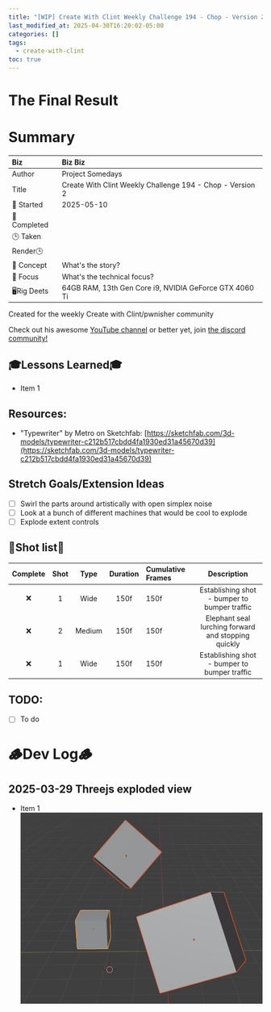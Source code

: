 ```yaml
---
title: "[WIP] Create With Clint Weekly Challenge 194 - Chop - Version 2"
last_modified_at: 2025-04-30T16:20:02-05:00
categories: []
tags:
  - create-with-clint
toc: true
---
```


# The Final Result
<!-- [![Watch the video](https://img.youtube.com/vi/4eS8dGd9_TI/maxresdefault.jpg)](https://youtu.be/4eS8dGd9_TI) -->

# Summary

| Biz             | Biz Biz                               |
|:--------        | :---------                                |
| Author          | Project Somedays                      |
| Title           | Create With Clint Weekly Challenge 194 - Chop - Version 2 |
| 📅 Started      | 2025-05-10       |
| 📅 Completed    |         |
| 🕒 Taken        | 
| Render🕒        |           |
| 🤯 Concept      | What's the story?        |
| 🔎 Focus        | What's the technical focus?       |
| 🖥️Rig Deets     | 64GB RAM, 13th Gen Core i9, NVIDIA GeForce GTX 4060 Ti |

Created for the weekly Create with Clint/pwnisher community

Check out his awesome [YouTube channel](https://www.youtube.com/c/pwnisher) or better yet, join [the discord community!](https://discord.com/channels/673719770410909696/688444060737994785/922141725944872980)

## 🎓Lessons Learned🎓
- Item 1

## Resources:
- "Typewriter" by Metro on Sketchfab: [https://sketchfab.com/3d-models/typewriter-c212b517cbdd4fa1930ed31a45670d39](https://sketchfab.com/3d-models/typewriter-c212b517cbdd4fa1930ed31a45670d39)

## Stretch Goals/Extension Ideas
- [ ] Swirl the parts around artistically with open simplex noise
- [ ] Look at a bunch of different machines that would be cool to explode
- [ ] Explode extent controls

## 🎥Shot list🎥

|Complete | Shot   | Type     | Duration | Cumulative Frames | Description                    |
| :----:  | :----: | :----:   | :----:   | :----        | :----:                              |
|  ❌     | 1      | Wide     | 150f     | 150f         |Establishing shot - bumper to bumper traffic|
|  ❌     | 2      | Medium     | 150f     | 150f       |Elephant seal lurching forward and stopping quickly |
|  ❌    | 1      | Wide     | 150f     | 150f         |Establishing shot - bumper to bumper traffic|

## TODO:
- [ ] To do


# 🪵Dev Log🪵

## 2025-03-29 Threejs exploded view
  - Item 1  
  ![Basic scene as a test](/assets/images/2025-03-30-WCCC-Basic-Scene.png "If I've learned anything, it's start REALLY simple and build on solid ground")
